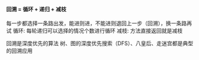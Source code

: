 #### 回溯 = 循环 + 递归 + 减枝

每一步都选择一条路出发，能进则进，不能进则退回上一步（回溯），换一条路再试
循环: 每轮递归可以选择的情况个数进行循环
减枝: 方法直接返回就是减枝








回溯是深度优先的算法
树、图的深度优先搜索（DFS）、八皇后、走迷宫都是典型的回溯应用